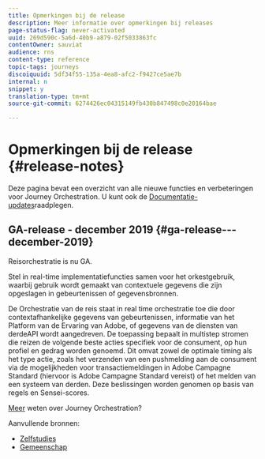 ```yaml
---
title: Opmerkingen bij de release
description: Meer informatie over opmerkingen bij releases
page-status-flag: never-activated
uuid: 269d590c-5a6d-40b9-a879-02f5033863fc
contentOwner: sauviat
audience: rns
content-type: reference
topic-tags: journeys
discoiquuid: 5df34f55-135a-4ea8-afc2-f9427ce5ae7b
internal: n
snippet: y
translation-type: tm+mt
source-git-commit: 6274426ec04315149fb430b847498c0e20164bae

---
```



# Opmerkingen bij de release {#release-notes}

Deze pagina bevat een overzicht van alle nieuwe functies en verbeteringen voor Journey Orchestration.
U kunt ook de [Documentatie-updates](../release-notes/documentation-updates.md)raadplegen.

## GA-release - december 2019 {#ga-release---december-2019}

Reisorchestratie is nu GA.

Stel in real-time implementatiefuncties samen voor het orkestgebruik, waarbij gebruik wordt gemaakt van contextuele gegevens die zijn opgeslagen in gebeurtenissen of gegevensbronnen.

De Orchestratie van de reis staat in real time orchestratie toe die door contextafhankelijke gegevens van gebeurtenissen, informatie van het Platform van de Ervaring van Adobe, of gegevens van de diensten van derdeAPI wordt aangedreven. De toepassing bepaalt in multistep stromen die reizen de volgende beste acties specifiek voor de consument, op hun profiel en gedrag worden genoemd. Dit omvat zowel de optimale timing als het type actie, zoals het verzenden van een pushmelding aan de consument via de mogelijkheden voor transactiemeldingen in Adobe Campagne Standard (hiervoor is Adobe Campagne Standard vereist) of het melden van een systeem van derden. Deze beslissingen worden genomen op basis van regels en Sensei-scores.

[Meer](../action/working-with-adobe-campaign.md) weten over Journey Orchestration?

Aanvullende bronnen:

* [Zelfstudies](https://docs.adobe.com/content/help/en/platform-learn/tutorials/journey-orchestration/introduction.html)
* [Gemeenschap](https://www.adobe.com/go/journeyorchestrationcommunity)